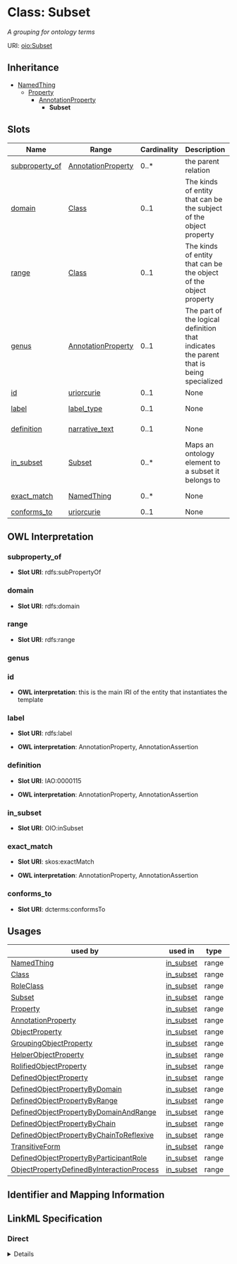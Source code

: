 # Class: Subset
_A grouping for ontology terms_








URI: [oio:Subset](http://www.geneontology.org/formats/oboInOwl#Subset)




## Inheritance

* [NamedThing](NamedThing.md)
    * [Property](Property.md)
        * [AnnotationProperty](AnnotationProperty.md)
            * **Subset**




## Slots

| Name | Range | Cardinality | Description  | OWL |
| ---  | --- | --- | --- | --- |
| [subproperty_of](subproperty_of.md) | [AnnotationProperty](AnnotationProperty.md) | 0..* | the parent relation  |  |
| [domain](domain.md) | [Class](Class.md) | 0..1 | The kinds of entity that can be the subject of the object property  |  |
| [range](range.md) | [Class](Class.md) | 0..1 | The kinds of entity that can be the object of the object property  |  |
| [genus](genus.md) | [AnnotationProperty](AnnotationProperty.md) | 0..1 | The part of the logical definition that indicates the parent that is being specialized  |  |
| [id](id.md) | [uriorcurie](uriorcurie.md) | 0..1 | None  |  |
| [label](label.md) | [label_type](label_type.md) | 0..1 | None  | AnnotationProperty, AnnotationAssertion |
| [definition](definition.md) | [narrative_text](narrative_text.md) | 0..1 | None  | AnnotationProperty, AnnotationAssertion |
| [in_subset](in_subset.md) | [Subset](Subset.md) | 0..* | Maps an ontology element to a subset it belongs to  |  |
| [exact_match](exact_match.md) | [NamedThing](NamedThing.md) | 0..* | None  | AnnotationProperty, AnnotationAssertion |
| [conforms_to](conforms_to.md) | [uriorcurie](uriorcurie.md) | 0..1 | None  |  |


## OWL Interpretation





### subproperty_of


* __Slot URI__: rdfs:subPropertyOf












### domain


* __Slot URI__: rdfs:domain












### range


* __Slot URI__: rdfs:range












### genus













### id




* __OWL interpretation__: this is the main IRI of the entity that instantiates the template










### label


* __Slot URI__: rdfs:label





* __OWL interpretation__: AnnotationProperty, AnnotationAssertion








### definition


* __Slot URI__: IAO:0000115





* __OWL interpretation__: AnnotationProperty, AnnotationAssertion








### in_subset


* __Slot URI__: OIO:inSubset












### exact_match


* __Slot URI__: skos:exactMatch





* __OWL interpretation__: AnnotationProperty, AnnotationAssertion








### conforms_to


* __Slot URI__: dcterms:conformsTo















## Usages


| used by | used in | type | used |
| ---  | --- | --- | --- |
| [NamedThing](NamedThing.md) | [in_subset](in_subset.md) | range | Subset |
| [Class](Class.md) | [in_subset](in_subset.md) | range | Subset |
| [RoleClass](RoleClass.md) | [in_subset](in_subset.md) | range | Subset |
| [Subset](Subset.md) | [in_subset](in_subset.md) | range | Subset |
| [Property](Property.md) | [in_subset](in_subset.md) | range | Subset |
| [AnnotationProperty](AnnotationProperty.md) | [in_subset](in_subset.md) | range | Subset |
| [ObjectProperty](ObjectProperty.md) | [in_subset](in_subset.md) | range | Subset |
| [GroupingObjectProperty](GroupingObjectProperty.md) | [in_subset](in_subset.md) | range | Subset |
| [HelperObjectProperty](HelperObjectProperty.md) | [in_subset](in_subset.md) | range | Subset |
| [RolifiedObjectProperty](RolifiedObjectProperty.md) | [in_subset](in_subset.md) | range | Subset |
| [DefinedObjectProperty](DefinedObjectProperty.md) | [in_subset](in_subset.md) | range | Subset |
| [DefinedObjectPropertyByDomain](DefinedObjectPropertyByDomain.md) | [in_subset](in_subset.md) | range | Subset |
| [DefinedObjectPropertyByRange](DefinedObjectPropertyByRange.md) | [in_subset](in_subset.md) | range | Subset |
| [DefinedObjectPropertyByDomainAndRange](DefinedObjectPropertyByDomainAndRange.md) | [in_subset](in_subset.md) | range | Subset |
| [DefinedObjectPropertyByChain](DefinedObjectPropertyByChain.md) | [in_subset](in_subset.md) | range | Subset |
| [DefinedObjectPropertyByChainToReflexive](DefinedObjectPropertyByChainToReflexive.md) | [in_subset](in_subset.md) | range | Subset |
| [TransitiveForm](TransitiveForm.md) | [in_subset](in_subset.md) | range | Subset |
| [DefinedObjectPropertyByParticipantRole](DefinedObjectPropertyByParticipantRole.md) | [in_subset](in_subset.md) | range | Subset |
| [ObjectPropertyDefinedByInteractionProcess](ObjectPropertyDefinedByInteractionProcess.md) | [in_subset](in_subset.md) | range | Subset |



## Identifier and Mapping Information











## LinkML Specification

<!-- TODO: investigate https://stackoverflow.com/questions/37606292/how-to-create-tabbed-code-blocks-in-mkdocs-or-sphinx -->

### Direct

<details>
```yaml
name: Subset
description: A grouping for ontology terms
from_schema: http://purl.obolibrary.org/obo/ro/ro-metamodel.yaml
is_a: AnnotationProperty
class_uri: oio:Subset

```
</details>

### Induced

<details>
```yaml
name: Subset
description: A grouping for ontology terms
from_schema: http://purl.obolibrary.org/obo/ro/ro-metamodel.yaml
is_a: AnnotationProperty
attributes:
  subproperty_of:
    name: subproperty_of
    description: the parent relation
    from_schema: http://purl.obolibrary.org/obo/ro/ro-metamodel.yaml
    is_a: is_child_of
    domain: Property
    slot_uri: rdfs:subPropertyOf
    multivalued: true
    alias: subproperty_of
    owner: Subset
    range: AnnotationProperty
  domain:
    name: domain
    description: The kinds of entity that can be the subject of the object property
    from_schema: http://purl.obolibrary.org/obo/ro/ro-metamodel.yaml
    domain: Property
    slot_uri: rdfs:domain
    multivalued: false
    alias: domain
    owner: Subset
    range: Class
  range:
    name: range
    description: The kinds of entity that can be the object of the object property
    from_schema: http://purl.obolibrary.org/obo/ro/ro-metamodel.yaml
    domain: Property
    slot_uri: rdfs:range
    multivalued: false
    alias: range
    owner: Subset
    range: Class
  genus:
    name: genus
    description: The part of the logical definition that indicates the parent that
      is being specialized
    notes:
    - in RO we are typically refining an ObjectProperty, so the range is typically
      an ObjectProperty, but not always
    from_schema: http://purl.obolibrary.org/obo/ro/ro-metamodel.yaml
    is_a: is_child_of
    domain: NamedThing
    multivalued: false
    alias: genus
    owner: Subset
    range: AnnotationProperty
  id:
    name: id
    from_schema: http://purl.obolibrary.org/obo/ro/ro-metamodel.yaml
    domain: NamedThing
    identifier: true
    alias: id
    owner: Subset
    range: uriorcurie
  label:
    name: label
    exact_mappings:
    - skos:prefLabel
    annotations:
      owl:
        tag: owl
        value: AnnotationProperty, AnnotationAssertion
    from_schema: http://purl.obolibrary.org/obo/ro/ro-metamodel.yaml
    domain: NamedThing
    slot_uri: rdfs:label
    alias: label
    owner: Subset
    range: label type
  definition:
    name: definition
    exact_mappings:
    - skos:definition
    annotations:
      owl:
        tag: owl
        value: AnnotationProperty, AnnotationAssertion
    from_schema: http://purl.obolibrary.org/obo/ro/ro-metamodel.yaml
    domain: NamedThing
    slot_uri: IAO:0000115
    alias: definition
    owner: Subset
    range: narrative text
  in_subset:
    name: in_subset
    description: Maps an ontology element to a subset it belongs to
    from_schema: http://purl.obolibrary.org/obo/ro/ro-metamodel.yaml
    domain: NamedThing
    slot_uri: OIO:inSubset
    multivalued: true
    alias: in_subset
    owner: Subset
    range: Subset
  exact_match:
    name: exact_match
    annotations:
      owl:
        tag: owl
        value: AnnotationProperty, AnnotationAssertion
    from_schema: http://purl.obolibrary.org/obo/ro/ro-metamodel.yaml
    domain: NamedThing
    slot_uri: skos:exactMatch
    multivalued: true
    alias: exact_match
    owner: Subset
    range: NamedThing
  conforms_to:
    name: conforms_to
    annotations:
      owl.fstring:
        tag: owl.fstring
        value: AnnotationAssertion( dcterms:conformsTo {id} rometa:{V} )
    from_schema: http://purl.obolibrary.org/obo/ro/ro-metamodel.yaml
    domain: NamedThing
    slot_uri: dcterms:conformsTo
    multivalued: false
    designates_type: true
    alias: conforms_to
    owner: Subset
    range: uriorcurie
class_uri: oio:Subset

```
</details>